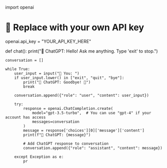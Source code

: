 import openai

# 🔐 Replace with your own API key
openai.api_key = "YOUR_API_KEY_HERE"

def chat():
    print("🤖 ChatGPT: Hello! Ask me anything. Type 'exit' to stop.")

    conversation = []

    while True:
        user_input = input("👤 You: ")
        if user_input.lower() in ["exit", "quit", "bye"]:
            print("🤖 ChatGPT: Goodbye! 👋")
            break

        conversation.append({"role": "user", "content": user_input})

        try:
            response = openai.ChatCompletion.create(
                model="gpt-3.5-turbo",  # You can use "gpt-4" if your account has access
                messages=conversation
            )
            message = response['choices'][0]['message']['content']
            print(f"🤖 ChatGPT: {message}")

            # Add ChatGPT response to conversation
            conversation.append({"role": "assistant", "content": message})

        except Exception as e:
            pr

